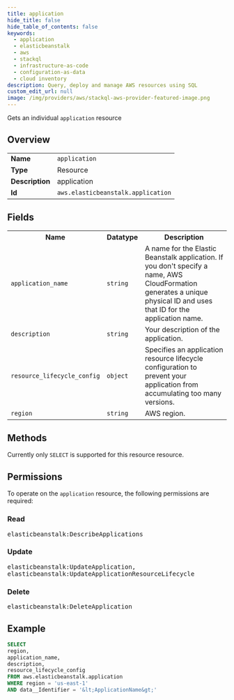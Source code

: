 ```yaml
---
title: application
hide_title: false
hide_table_of_contents: false
keywords:
  - application
  - elasticbeanstalk
  - aws
  - stackql
  - infrastructure-as-code
  - configuration-as-data
  - cloud inventory
description: Query, deploy and manage AWS resources using SQL
custom_edit_url: null
image: /img/providers/aws/stackql-aws-provider-featured-image.png
---
```

Gets an individual <code>application</code> resource

## Overview
<table><tbody>
<tr><td><b>Name</b></td><td><code>application</code></td></tr>
<tr><td><b>Type</b></td><td>Resource</td></tr>
<tr><td><b>Description</b></td><td>application</td></tr>
<tr><td><b>Id</b></td><td><code>aws.elasticbeanstalk.application</code></td></tr>
</tbody></table>

## Fields
<table><tbody>
<tr><th>Name</th><th>Datatype</th><th>Description</th></tr>
<tr><td><code>application_name</code></td><td><code>string</code></td><td>A name for the Elastic Beanstalk application. If you don't specify a name, AWS CloudFormation generates a unique physical ID and uses that ID for the application name.</td></tr>
<tr><td><code>description</code></td><td><code>string</code></td><td>Your description of the application.</td></tr>
<tr><td><code>resource_lifecycle_config</code></td><td><code>object</code></td><td>Specifies an application resource lifecycle configuration to prevent your application from accumulating too many versions.</td></tr>
<tr><td><code>region</code></td><td><code>string</code></td><td>AWS region.</td></tr>

</tbody></table>

## Methods
Currently only <code>SELECT</code> is supported for this resource resource.

## Permissions

To operate on the <code>application</code> resource, the following permissions are required:

### Read
<pre>
elasticbeanstalk:DescribeApplications</pre>

### Update
<pre>
elasticbeanstalk:UpdateApplication,
elasticbeanstalk:UpdateApplicationResourceLifecycle</pre>

### Delete
<pre>
elasticbeanstalk:DeleteApplication</pre>


## Example
```sql
SELECT
region,
application_name,
description,
resource_lifecycle_config
FROM aws.elasticbeanstalk.application
WHERE region = 'us-east-1'
AND data__Identifier = '&lt;ApplicationName&gt;'
```
